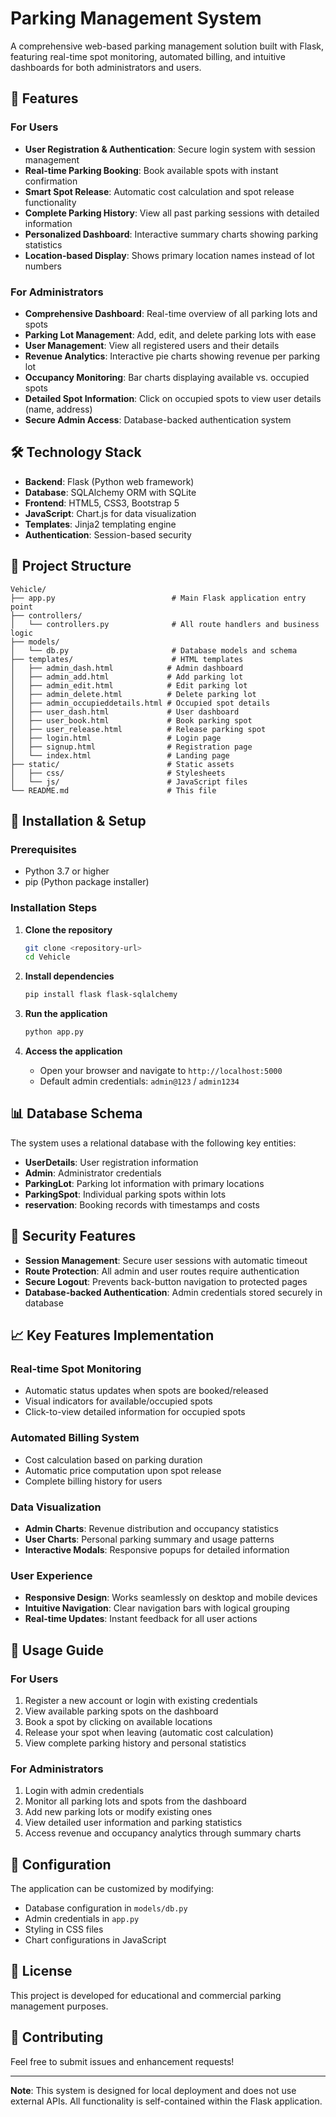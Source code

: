 # Parking Management System

A comprehensive web-based parking management solution built with Flask, featuring real-time spot monitoring, automated billing, and intuitive dashboards for both administrators and users.

## 🚀 Features

### For Users
- **User Registration & Authentication**: Secure login system with session management
- **Real-time Parking Booking**: Book available spots with instant confirmation
- **Smart Spot Release**: Automatic cost calculation and spot release functionality
- **Complete Parking History**: View all past parking sessions with detailed information
- **Personalized Dashboard**: Interactive summary charts showing parking statistics
- **Location-based Display**: Shows primary location names instead of lot numbers

### For Administrators
- **Comprehensive Dashboard**: Real-time overview of all parking lots and spots
- **Parking Lot Management**: Add, edit, and delete parking lots with ease
- **User Management**: View all registered users and their details
- **Revenue Analytics**: Interactive pie charts showing revenue per parking lot
- **Occupancy Monitoring**: Bar charts displaying available vs. occupied spots
- **Detailed Spot Information**: Click on occupied spots to view user details (name, address)
- **Secure Admin Access**: Database-backed authentication system

## 🛠️ Technology Stack

- **Backend**: Flask (Python web framework)
- **Database**: SQLAlchemy ORM with SQLite
- **Frontend**: HTML5, CSS3, Bootstrap 5
- **JavaScript**: Chart.js for data visualization
- **Templates**: Jinja2 templating engine
- **Authentication**: Session-based security

## 📁 Project Structure

```
Vehicle/
├── app.py                          # Main Flask application entry point
├── controllers/
│   └── controllers.py              # All route handlers and business logic
├── models/
│   └── db.py                       # Database models and schema
├── templates/                      # HTML templates
│   ├── admin_dash.html            # Admin dashboard
│   ├── admin_add.html             # Add parking lot
│   ├── admin_edit.html            # Edit parking lot
│   ├── admin_delete.html          # Delete parking lot
│   ├── admin_occupieddetails.html # Occupied spot details
│   ├── user_dash.html             # User dashboard
│   ├── user_book.html             # Book parking spot
│   ├── user_release.html          # Release parking spot
│   ├── login.html                 # Login page
│   ├── signup.html                # Registration page
│   └── index.html                 # Landing page
├── static/                        # Static assets
│   ├── css/                       # Stylesheets
│   └── js/                        # JavaScript files
└── README.md                      # This file
```

## 🚀 Installation & Setup

### Prerequisites
- Python 3.7 or higher
- pip (Python package installer)

### Installation Steps

1. **Clone the repository**
   ```bash
   git clone <repository-url>
   cd Vehicle
   ```

2. **Install dependencies**
   ```bash
   pip install flask flask-sqlalchemy
   ```

3. **Run the application**
   ```bash
   python app.py
   ```

4. **Access the application**
   - Open your browser and navigate to `http://localhost:5000`
   - Default admin credentials: `admin@123` / `admin1234`

## 📊 Database Schema

The system uses a relational database with the following key entities:

- **UserDetails**: User registration information
- **Admin**: Administrator credentials
- **ParkingLot**: Parking lot information with primary locations
- **ParkingSpot**: Individual parking spots within lots
- **reservation**: Booking records with timestamps and costs

## 🔐 Security Features

- **Session Management**: Secure user sessions with automatic timeout
- **Route Protection**: All admin and user routes require authentication
- **Secure Logout**: Prevents back-button navigation to protected pages
- **Database-backed Authentication**: Admin credentials stored securely in database

## 📈 Key Features Implementation

### Real-time Spot Monitoring
- Automatic status updates when spots are booked/released
- Visual indicators for available/occupied spots
- Click-to-view detailed information for occupied spots

### Automated Billing System
- Cost calculation based on parking duration
- Automatic price computation upon spot release
- Complete billing history for users

### Data Visualization
- **Admin Charts**: Revenue distribution and occupancy statistics
- **User Charts**: Personal parking summary and usage patterns
- **Interactive Modals**: Responsive popups for detailed information

### User Experience
- **Responsive Design**: Works seamlessly on desktop and mobile devices
- **Intuitive Navigation**: Clear navigation bars with logical grouping
- **Real-time Updates**: Instant feedback for all user actions

## 🎯 Usage Guide

### For Users
1. Register a new account or login with existing credentials
2. View available parking spots on the dashboard
3. Book a spot by clicking on available locations
4. Release your spot when leaving (automatic cost calculation)
5. View complete parking history and personal statistics

### For Administrators
1. Login with admin credentials
2. Monitor all parking lots and spots from the dashboard
3. Add new parking lots or modify existing ones
4. View detailed user information and parking statistics
5. Access revenue and occupancy analytics through summary charts

## 🔧 Configuration

The application can be customized by modifying:
- Database configuration in `models/db.py`
- Admin credentials in `app.py`
- Styling in CSS files
- Chart configurations in JavaScript

## 📝 License

This project is developed for educational and commercial parking management purposes.

## 🤝 Contributing

Feel free to submit issues and enhancement requests!

---

**Note**: This system is designed for local deployment and does not use external APIs. All functionality is self-contained within the Flask application. 
